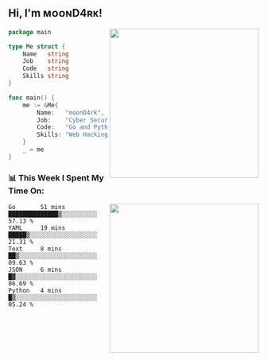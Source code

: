 <h2> Hi, I'm ᴍᴏᴏɴD4ʀᴋ!</h2>
<img align='right' src="https://github-readme-stats.vercel.app/api?username=moond4rk&show_icons=true&theme=radical" width="300">


```go
package main

type Me struct {
	Name   string
	Job    string
	Code   string
	Skills string
}

func main() {
	me := &Me{
		Name:   "moonD4rk",
		Job:    "Cyber Security Engineer",
		Code:   "Go and Python and Others",
		Skills: "Web Hacking ^o^",
	}
	_ = me
}
```



<h3>📊 This Week I Spent My Time On:</h3>
<img align='right' src="https://spotify-github-profile.vercel.app/api/view?uid=dayjackson56081&cover_image=true&theme=novatorem" width="300">

<!--START_SECTION:waka-->
```text
Go       51 mins         ██████████████▒░░░░░░░░░░   57.13 % 
YAML     19 mins         █████▒░░░░░░░░░░░░░░░░░░░   21.31 % 
Text     8 mins          ██▒░░░░░░░░░░░░░░░░░░░░░░   09.63 % 
JSON     6 mins          █▓░░░░░░░░░░░░░░░░░░░░░░░   06.69 % 
Python   4 mins          █▒░░░░░░░░░░░░░░░░░░░░░░░   05.24 % 
```
<!--END_SECTION:waka-->

